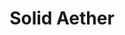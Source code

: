 ---
layout: showcase
title: "Solid Aether"
featured: true
windows: https://store.steampowered.com/app/910730/Solid_Aether/
mac: https://store.steampowered.com/app/910730/Solid_Aether/
steam: https://store.steampowered.com/app/910730/Solid_Aether/
website: https://www.fal-works.com/solid-aether/
---